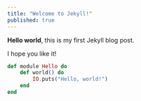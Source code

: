 ```yaml
---
title: "Welcome to Jekyll!"
published: true
---
```


**Hello world**, this is my first Jekyll blog post.

I hope you like it!

```elixir
def module Hello do
    def world() do
        IO.puts("Hello, world!")
    end
end
```
